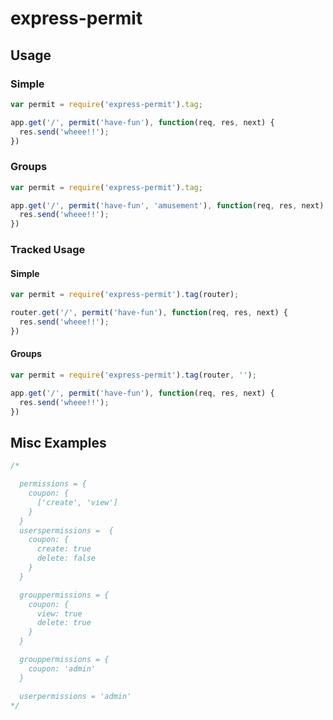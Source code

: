 # express-permit

## Usage

### Simple 

``` javascript
var permit = require('express-permit').tag;

app.get('/', permit('have-fun'), function(req, res, next) {
  res.send('wheee!!');
})
```

### Groups

``` javascript
var permit = require('express-permit').tag;

app.get('/', permit('have-fun', 'amusement'), function(req, res, next) {
  res.send('wheee!!');
})
```

### Tracked Usage


#### Simple

``` javascript
var permit = require('express-permit').tag(router);

router.get('/', permit('have-fun'), function(req, res, next) {
  res.send('wheee!!');
})
```

#### Groups

``` javascript
var permit = require('express-permit').tag(router, '');

app.get('/', permit('have-fun'), function(req, res, next) {
  res.send('wheee!!');
})
```

## Misc Examples

``` javascript
/*

  permissions = {
    coupon: {
      ['create', 'view'] 
    }
  }
  userspermissions =  {
    coupon: {
      create: true
      delete: false
    }
  }

  grouppermissions = {
    coupon: {
      view: true
      delete: true
    }
  }

  grouppermissions = {
    coupon: 'admin'
  }

  userpermissions = 'admin'
*/
```
